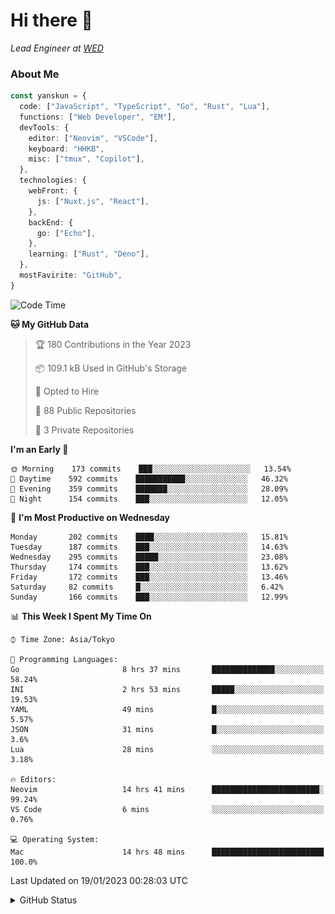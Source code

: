# Hi there&nbsp;:wave:

_Lead Engineer at [WED](https://github.com/wedinc)_

### About Me

```ts
const yanskun = {
  code: ["JavaScript", "TypeScript", "Go", "Rust", "Lua"],
  functions: ["Web Developer", "EM"],
  devTools: {
    editor: ["Neovim", "VSCode"],
    keyboard: "HHKB",
    misc: ["tmux", "Copilot"],
  },
  technologies: {
    webFront: {
      js: ["Nuxt.js", "React"],
    },
    backEnd: {
      go: ["Echo"],
    },
    learning: ["Rust", "Deno"],
  },
  mostFavirite: "GitHub",
}
```

<!--START_SECTION:waka-->
![Code Time](http://img.shields.io/badge/Code%20Time-113%20hrs%2057%20mins-blue)

**🐱 My GitHub Data** 

> 🏆 180 Contributions in the Year 2023
 > 
> 📦 109.1 kB Used in GitHub's Storage 
 > 
> 💼 Opted to Hire
 > 
> 📜 88 Public Repositories 
 > 
> 🔑 3 Private Repositories  
 > 
**I'm an Early 🐤** 

```text
🌞 Morning    173 commits    ███░░░░░░░░░░░░░░░░░░░░░░   13.54% 
🌆 Daytime    592 commits    ███████████░░░░░░░░░░░░░░   46.32% 
🌃 Evening    359 commits    ███████░░░░░░░░░░░░░░░░░░   28.09% 
🌙 Night      154 commits    ███░░░░░░░░░░░░░░░░░░░░░░   12.05%

```
📅 **I'm Most Productive on Wednesday** 

```text
Monday       202 commits    ████░░░░░░░░░░░░░░░░░░░░░   15.81% 
Tuesday      187 commits    ███░░░░░░░░░░░░░░░░░░░░░░   14.63% 
Wednesday    295 commits    █████░░░░░░░░░░░░░░░░░░░░   23.08% 
Thursday     174 commits    ███░░░░░░░░░░░░░░░░░░░░░░   13.62% 
Friday       172 commits    ███░░░░░░░░░░░░░░░░░░░░░░   13.46% 
Saturday     82 commits     █░░░░░░░░░░░░░░░░░░░░░░░░   6.42% 
Sunday       166 commits    ███░░░░░░░░░░░░░░░░░░░░░░   12.99%

```


📊 **This Week I Spent My Time On** 

```text
⌚︎ Time Zone: Asia/Tokyo

💬 Programming Languages: 
Go                       8 hrs 37 mins       ██████████████░░░░░░░░░░░   58.24% 
INI                      2 hrs 53 mins       █████░░░░░░░░░░░░░░░░░░░░   19.53% 
YAML                     49 mins             █░░░░░░░░░░░░░░░░░░░░░░░░   5.57% 
JSON                     31 mins             █░░░░░░░░░░░░░░░░░░░░░░░░   3.6% 
Lua                      28 mins             ░░░░░░░░░░░░░░░░░░░░░░░░░   3.18%

🔥 Editors: 
Neovim                   14 hrs 41 mins      ████████████████████████░   99.24% 
VS Code                  6 mins              ░░░░░░░░░░░░░░░░░░░░░░░░░   0.76%

💻 Operating System: 
Mac                      14 hrs 48 mins      █████████████████████████   100.0%

```


 Last Updated on 19/01/2023 00:28:03 UTC
<!--END_SECTION:waka-->

<details>
<summary>GitHub Status</summary>
<picture>
  <source media="(prefers-color-scheme: dark)" srcset="https://raw.githubusercontent.com/yanskun/yanskun/master/profile-summary-card-output/nord_dark/0-profile-details.svg">
 <img src="https://raw.githubusercontent.com/yanskun/yanskun/master/profile-summary-card-output/default/0-profile-details.svg">
</picture>
<br>
<picture>
  <source media="(prefers-color-scheme: dark)" srcset="https://raw.githubusercontent.com/yanskun/yanskun/master/profile-summary-card-output/nord_dark/1-repos-per-language.svg">
 <img src="https://raw.githubusercontent.com/yanskun/yanskun/master/profile-summary-card-output/default/1-repos-per-language.svg">
</picture>
<picture>
  <source media="(prefers-color-scheme: dark)" srcset="https://raw.githubusercontent.com/yanskun/yanskun/master/profile-summary-card-output/nord_dark/2-most-commit-language.svg">
 <img src="https://raw.githubusercontent.com/yanskun/yanskun/master/profile-summary-card-output/default/2-most-commit-language.svg">
</picture>
<br>
<picture>
  <source media="(prefers-color-scheme: dark)" srcset="https://raw.githubusercontent.com/yanskun/yanskun/master/profile-summary-card-output/nord_dark/3-stats.svg">
 <img src="https://raw.githubusercontent.com/yanskun/yanskun/master/profile-summary-card-output/default/3-stats.svg">
</picture>
<picture>
  <source media="(prefers-color-scheme: dark)" srcset="https://raw.githubusercontent.com/yanskun/yanskun/master/profile-summary-card-output/nord_dark/4-productive-time.svg">
 <img src="https://raw.githubusercontent.com/yanskun/yanskun/master/profile-summary-card-output/default/4-productive-time.svg">
</picture>
</details>

